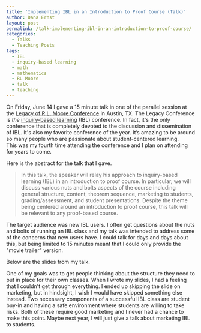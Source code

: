 ```yaml
---
title: 'Implementing IBL in an Introduction to Proof Course (Talk)'
author: Dana Ernst
layout: post
permalink: /talk-implementing-ibl-in-an-introduction-to-proof-course/
categories:
  - Talks
  - Teaching Posts
tags:
  - IBL
  - inquiry-based learning
  - math
  - mathematics
  - RL Moore
  - talk
  - teaching
---
```

On Friday, June 14 I gave a 15 minute talk in one of the parallel session at the [Legacy of R.L. Moore Conference][1] in Austin, TX. The Legacy Conference is *the* [inquiry-based learning][2] (IBL) conference. In fact, it's the only conference that is completely devoted to the discussion and dissemination of IBL. It's also my favorite conference of the year. It’s amazing to be around so many people who are passionate about student-centered learning.  
This was my fourth time attending the conference and I plan on attending for years to come.

Here is the abstract for the talk that I gave.

> In this talk, the speaker will relay his approach to inquiry-based learning (IBL) in an introduction to proof course. In particular, we will discuss various nuts and bolts aspects of the course including general structure, content, theorem sequence, marketing to students, grading/assessment, and student presentations. Despite the theme being centered around an introduction to proof course, this talk will be relevant to any proof-based course.

The target audience was new IBL users. I often get questions about the nuts and bolts of running an IBL class and my talk was intended to address some of the concerns that new users have. I could talk for days and days about this, but being limited to 15 minutes meant that I could only provide the "movie trailer" version.

Below are the slides from my talk.

<div>
</div>

One of my goals was to get people thinking about the structure they need to put in place for their own classes. When I wrote my slides, I had a feeling that I couldn't get through everything. I ended up skipping the slide on marketing, but in hindsight, I wish I would have skipped something else instead. Two necessary components of a successful IBL class are student buy-in and having a safe environment where students are willing to take risks. Both of these require good marketing and I never had a chance to make this point. Maybe next year, I will just give a talk about marketing IBL to students.

 [1]: http://legacyrlmoore.org/events.html
 [2]: http://maamathedmatters.blogspot.com/2013/05/what-heck-is-ibl.html
